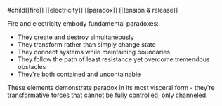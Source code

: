 #child[[fire]] [[electricity]] [[paradox]] [[tension & release]] 

Fire and electricity embody fundamental paradoxes:

- They create and destroy simultaneously
- They transform rather than simply change state
- They connect systems while maintaining boundaries
- They follow the path of least resistance yet overcome tremendous obstacles
- They're both contained and uncontainable

These elements demonstrate paradox in its most visceral form - they're transformative forces that cannot be fully controlled, only channeled.